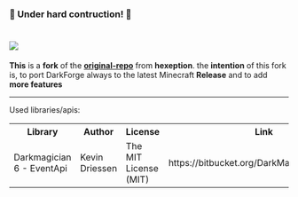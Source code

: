 <!DOCTYPE html>
<html>
<meta charset="UTF-8">

<head>
    <h3>🚧 Under hard contruction! 🚧</h3>
    <h1><img src="https://imgur.com/WostQmR.png">
    </h1>
    <p><b>This</b> is a <b>fork</b> of the <b><a href="https://github.com/Hexeption/DarkForge-Reborn" target="_blank">original-repo</a></b> from <b>hexeption</b>. the <b>intention</b> of this fork is, to port DarkForge always to the latest Minecraft <b>Release</b> and to add <b>more features </b>
        <hr>Used libraries/apis:</head>

<body>
    <table>
        <tr>
            <th>Library</th>
            <th>Author</th>
            <th>License</th>
            <th>Link</th>
        </tr>
        <tr>
            <td>Darkmagician 6 - EventApi</td>
            <td>Kevin Driessen</td>
            <td>The MIT License (MIT)</td>
            <td>https://bitbucket.org/DarkMagician6/eventapi</td>
        </tr>
    </table>
</body>

</html>
